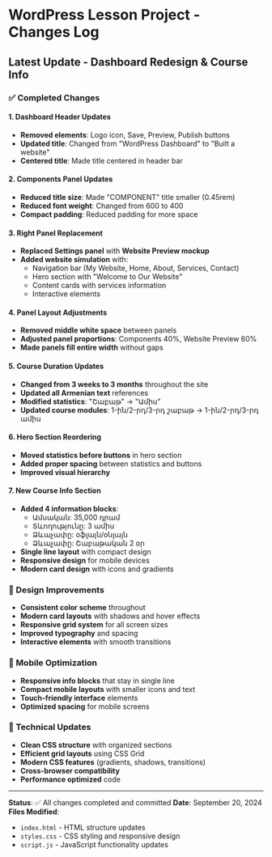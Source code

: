 # WordPress Lesson Project - Changes Log

## Latest Update - Dashboard Redesign & Course Info

### ✅ Completed Changes

#### 1. Dashboard Header Updates
- **Removed elements**: Logo icon, Save, Preview, Publish buttons
- **Updated title**: Changed from "WordPress Dashboard" to "Built a website"
- **Centered title**: Made title centered in header bar

#### 2. Components Panel Updates
- **Reduced title size**: Made "COMPONENT" title smaller (0.45rem)
- **Reduced font weight**: Changed from 600 to 400
- **Compact padding**: Reduced padding for more space

#### 3. Right Panel Replacement
- **Replaced Settings panel** with **Website Preview mockup**
- **Added website simulation** with:
  - Navigation bar (My Website, Home, About, Services, Contact)
  - Hero section with "Welcome to Our Website"
  - Content cards with services information
  - Interactive elements

#### 4. Panel Layout Adjustments
- **Removed middle white space** between panels
- **Adjusted panel proportions**: Components 40%, Website Preview 60%
- **Made panels fill entire width** without gaps

#### 5. Course Duration Updates
- **Changed from 3 weeks to 3 months** throughout the site
- **Updated all Armenian text** references
- **Modified statistics**: "Շաբաթ" → "Ամիս"
- **Updated course modules**: 1-ին/2-րդ/3-րդ շաբաթ → 1-ին/2-րդ/3-րդ ամիս

#### 6. Hero Section Reordering
- **Moved statistics before buttons** in hero section
- **Added proper spacing** between statistics and buttons
- **Improved visual hierarchy**

#### 7. New Course Info Section
- **Added 4 information blocks**:
  - Ամսական: 35,000 դրամ
  - Տևողությունը: 3 ամիս  
  - Ձևաչափը: օֆլայն/օնլայն
  - Ձևաչափը: Շաբաթական 2 օր
- **Single line layout** with compact design
- **Responsive design** for mobile devices
- **Modern card design** with icons and gradients

### 🎨 Design Improvements
- **Consistent color scheme** throughout
- **Modern card layouts** with shadows and hover effects
- **Responsive grid system** for all screen sizes
- **Improved typography** and spacing
- **Interactive elements** with smooth transitions

### 📱 Mobile Optimization
- **Responsive info blocks** that stay in single line
- **Compact mobile layouts** with smaller icons and text
- **Touch-friendly interface** elements
- **Optimized spacing** for mobile screens

### 🔧 Technical Updates
- **Clean CSS structure** with organized sections
- **Efficient grid layouts** using CSS Grid
- **Modern CSS features** (gradients, shadows, transitions)
- **Cross-browser compatibility**
- **Performance optimized** code

---

**Status**: ✅ All changes completed and committed
**Date**: September 20, 2024
**Files Modified**: 
- `index.html` - HTML structure updates
- `styles.css` - CSS styling and responsive design
- `script.js` - JavaScript functionality updates
